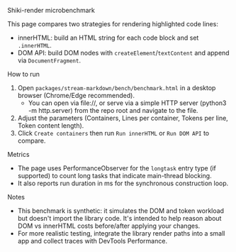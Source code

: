Shiki-render microbenchmark

This page compares two strategies for rendering highlighted code lines:

- innerHTML: build an HTML string for each code block and set `.innerHTML`.
- DOM API: build DOM nodes with `createElement`/`textContent` and append via `DocumentFragment`.

How to run

1. Open `packages/stream-markdown/bench/benchmark.html` in a desktop browser (Chrome/Edge recommended).
   - You can open via file://, or serve via a simple HTTP server (python3 -m http.server) from the repo root and navigate to the file.
2. Adjust the parameters (Containers, Lines per container, Tokens per line, Token content length).
3. Click `Create containers` then run `Run innerHTML` or `Run DOM API` to compare.

Metrics

- The page uses PerformanceObserver for the `longtask` entry type (if supported) to count long tasks that indicate main-thread blocking.
- It also reports run duration in ms for the synchronous construction loop.

Notes

- This benchmark is synthetic: it simulates the DOM and token workload but doesn't import the library code. It's intended to help reason about DOM vs innerHTML costs before/after applying your changes.
- For more realistic testing, integrate the library render paths into a small app and collect traces with DevTools Performance.
